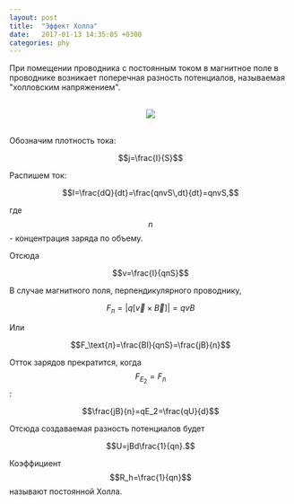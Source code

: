 ```yaml
---
layout: post
title:  "Эффект Холла"
date:   2017-01-13 14:35:05 +0300
categories: phy
---
```


При помещении проводника с постоянным током в магнитное поле в проводнике возникает поперечная разность потенциалов, называемая "холловским напряжением".

<p align="center"><br><img align="center" src="https://tex.s2cms.ru/svg/%5Cusetikzlibrary%7Bscopes%7D%0A%5Cusetikzlibrary%7Bdecorations.pathreplacing%2C%25%0A%20%20%20%20%20decorations.pathmorphing%2C%25%0A%20%20%20%20patterns%2C%25%0A%20%20%20%20calc%2C%25%0A%20%20%20%20scopes%2C%25%0A%20%20%20%20arrows%2C%25%0A%20%20%20%20arrows.meta%2C%25%0A%20%20%20%20arrows.spaced%2C%25%0A%7D%0A%5Ctikzset%7Bforce%2F.style%3D%7B%3E%3Dlatex%2Cdraw%3Dblue%2Cfill%3Dblue%7D%2C%20axis%2F.style%3D%7Bdensely%20dashed%2Cgray%2Cfont%3D%5Csmall%7D%2C%20acceleration%2F.style%3D%7B%3E%3Dopen%20triangle%2060%2Cdraw%3Dblue%2Cfill%3Dblue%7D%2C%20inforce%2F.style%3D%7Bforce%2Cdouble%20equal%20sign%20distance%3D2pt%7D%2C%20interface%2F.style%3D%7Bpattern%20%3D%20north%20east%20lines%2C%20draw%20%20%20%20%3D%20none%2C%20pattern%20color%3Dgray!60%2C%20%7D%2C%20cross%2F.style%3D%7Bcross%20out%2C%20draw%3Dblack%2C%20minimum%20size%3D2*(%231-%5Cpgflinewidth)%2C%20inner%20sep%3D0pt%2C%20outer%20sep%3D0pt%7D%2C%20%20%20%20cargo%2F.style%3D%7Brectangle%2C%20fill%3Dblack!70%2C%20inner%20sep%3D2.5mm%2C%20%7D%2Cangular%2F.style%3D%7B-%7BLatex%5Blength%3D3mm%2C%20line%20width%3D0.4pt%2Copen%2Cmagenta%2C%20fill%3Dwhite%5D%7D%2C%20draw%3Dmagenta%7D%2C%7D%0A%5Cbegin%7Btikzpicture%7D%0A%5Cdraw%20(0.2%2C0.2)%20--%20%2B%2B(3%2C0)%20--%20%2B%2B(0%2C3)%20--%20%2B%2B%20(-3%2C0)%20--cycle%3B%0A%5Cdraw%5Bfill%3Dwhite%5D%20(0%2C0)%20--%20%2B%2B(3%2C0)%20--%20%2B%2B(0%2C3)%20--%20%2B%2B%20(-3%2C0)%20--cycle%3B%0A%5Cdraw%5Bfill%3Dwhite%5D%20(0%2C3)%20--%20%2B%2B(0.2%2C0.2)%20--%20%2B%2B(3%2C0)%20--%20%2B%2B%20(-0.2%2C-0.2)%20--cycle%3B%0A%5Cdraw%5Bfill%3Dwhite%5D%20(3%2C0)%20--%20%2B%2B(0.2%2C0.2)%20--%20%2B%2B(0%2C3)%20--%20%2B%2B%20(-0.2%2C-0.2)%20--cycle%3B%0A%5Cdraw%5Bforce%2C%20-%3E%5D%20(1.5%2C1.5)%20%20--%20%2B%2B(0%2C0.7)%20node%5Babove%5D%20%7B%24%5Cvec%7BF%7D_%5Ctext%7B%D0%BB%7D%24%7D%3B%0A%5Cdraw%5Bforce%2C%20-%3E%5D%20(1.5%2C1.5)%20node%5Bblack%2Cscale%3D1.5%2C%20fill%3Dwhite%5D%20%7B%24%5Ccircleddash%24%7D%20--%20%2B%2B(0.7%2C0)%20node%5Bright%5D%20%7B%24%5Cvec%7Bv%7D%24%7D%3B%0A%5Cforeach%20%5Ci%20in%20%7B0.2%2C0.5%2C...%2C3.4%7D%20%7B%0A%5Cnode%5Babove%2C%20yshift%3D3pt%5D%20at%20(%5Ci%2C3)%20%7B%24%2B%24%7D%3B%0A%7D%0A%5Cforeach%20%5Ci%20in%20%7B0.2%2C0.5%2C...%2C3%7D%20%7B%0A%5Cnode%5Bbelow%2C%20yshift%3D-0pt%5D%20at%20(%5Ci%2C0)%20%7B%24-%24%7D%3B%0A%7D%0A%25%0A%5Cdraw%5Bangular%2C%20%3C-%5D%20(3.5%2C1)%20--%20node%5Bright%2Cmagenta%5D%20%7B%24%5Cvec%7BE%7D_2%24%7D%20%2B%2B%20(0%2C1)%3B%0A%5Cdraw%5Bangular%2C%20-%3E%5D%20(0%2C4)%20--%20node%5Babove%2Cmagenta%5D%20%7B%24%5Cvec%7BE%7D_1%24%7D%20%2B%2B%20(3.2%2C0)%3B%0A%25%0A%5Cdraw%5Baxis%2C%20%3C-%3E%5D%20(-0.4%2C0)%20--%20node%5Bleft%2Cblack%5D%20%7B%24d%24%7D%20%2B%2B%20(0%2C3)%3B%0A%25%0A%5Cdraw%5Bangular%2C%20-%3E%5D%20(0.2%2C1.5)%20--%20node%5Babove%2Cmagenta%5D%20%7B%24%5Cvec%7Bj%7D%24%7D%20%2B%2B(0.7%2C0)%20%3B%0A%25%0A%5Cdraw%20(0.5%2C0.5)%20node%20%7B%24%5Cbigotimes%24%7D%3B%0A%5Cdraw%20(0.6%2C0.55)%20node%5Bright%5D%20%7B%24%5Cvec%7BB%7D%24%7D%3B%0A%5Cend%7Btikzpicture%7D"/><br><br></p>
<!--ed-->  

Обозначим плотность тока:

$$j=\frac{I}{S}$$

Распишем ток:

$$I=\frac{dQ}{dt}=\frac{qnvS\,dt}{dt}=qnvS,$$

где $$n$$ - концентрация заряда по объему.

Отсюда

$$v=\frac{I}{qnS}$$

В случае магнитного поля, перпендикулярного проводнику,

$$F_\text{л}=|q[\vec{v}\times\vec{B}]|=qvB$$

Или

$$F_\text{л}=\frac{BI}{qnS}=\frac{jB}{n}$$ 

Отток зарядов прекратится, когда $$F_{E_2}=F_\text{л}$$:

$$\frac{jB}{n}=qE_2=\frac{qU}{d}$$

Отсюда создаваемая разность потенциалов будет

$$U=jBd\frac{1}{qn}.$$

Коэффициент $$R_h=\frac{1}{qn}$$ называют постоянной Холла.

